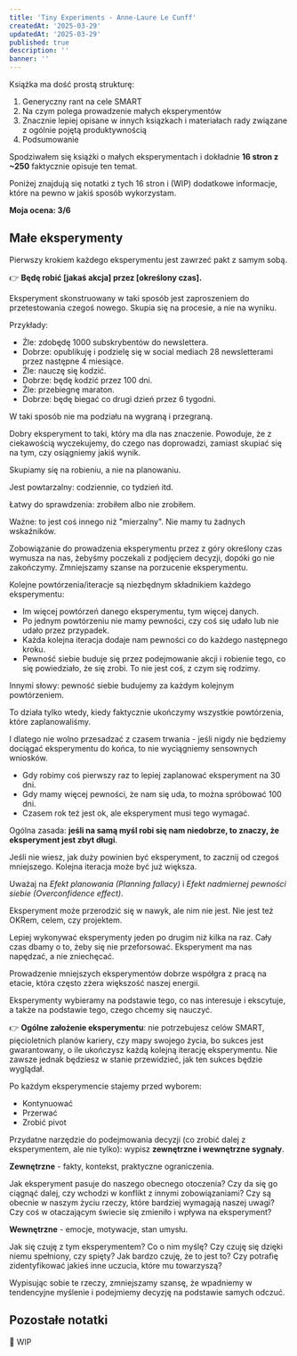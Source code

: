 ```yaml
---
title: 'Tiny Experiments - Anne-Laure Le Cunff'
createdAt: '2025-03-29'
updatedAt: '2025-03-29'
published: true
description: ''
banner: ''
---
```


Książka ma dość prostą strukturę:

1. Generyczny rant na cele SMART
2. Na czym polega prowadzenie małych eksperymentów
3. Znacznie lepiej opisane w innych ksiązkach i materiałach rady związane z ogólnie pojętą produktywnością
4. Podsumowanie

Spodziwałem się książki o małych eksperymentach i dokładnie **16 stron z ~250** faktycznie opisuje ten temat.

Poniżej znajdują się notatki z tych 16 stron i (WIP) dodatkowe informacje, które na pewno w jakiś sposób wykorzystam.

**Moja ocena: 3/6**

## Małe eksperymenty

Pierwszy krokiem każdego eksperymentu jest zawrzeć pakt z samym sobą.

👉 **Będę robić [jakaś akcja] przez [określony czas].**

Eksperyment skonstruowany w taki sposób jest zaproszeniem do przetestowania czegoś nowego. Skupia się na procesie, a nie na wyniku.

Przykłady:

- Źle: zdobędę 1000 subskrybentów do newslettera.
- Dobrze: opublikuję i podzielę się w social mediach 28 newsletterami przez następne 4 miesiące.
- Źle: nauczę się kodzić.
- Dobrze: będę kodzić przez 100 dni.
- Źle: przebiegnę maraton.
- Dobrze: będę biegać co drugi dzień przez 6 tygodni.

W taki sposób nie ma podziału na wygraną i przegraną.

Dobry eksperyment to taki, który ma dla nas znaczenie. Powoduje, że z ciekawością wyczekujemy, do czego nas doprowadzi, zamiast skupiać się na tym, czy osiągniemy jakiś wynik.

Skupiamy się na robieniu, a nie na planowaniu.

Jest powtarzalny: codziennie, co tydzień itd.

Łatwy do sprawdzenia: zrobiłem albo nie zrobiłem.

Ważne: to jest coś innego niż "mierzalny". Nie mamy tu żadnych wskaźników.

Zobowiązanie do prowadzenia eksperymentu przez z góry określony czas wymusza na nas, żebyśmy poczekali z podjęciem decyzji, dopóki go nie zakończymy. Zmniejszamy szanse na porzucenie eksperymentu.

Kolejne powtórzenia/iteracje są niezbędnym składnikiem każdego eksperymentu:

- Im więcej powtórzeń danego eksperymentu, tym więcej danych.
- Po jednym powtórzeniu nie mamy pewności, czy coś się udało lub nie udało przez przypadek.
- Każda kolejna iteracja dodaje nam pewności co do każdego następnego kroku.
- Pewność siebie buduje się przez podejmowanie akcji i robienie tego, co się powiedziało, że się zrobi. To nie jest coś, z czym się rodzimy.

Innymi słowy: pewność siebie budujemy za każdym kolejnym powtórzeniem.

To działa tylko wtedy, kiedy faktycznie ukończymy wszystkie powtórzenia, które zaplanowaliśmy.

I dlatego nie wolno przesadzać z czasem trwania - jeśli nigdy nie będziemy dociągać eksperymentu do końca, to nie wyciągniemy sensownych wniosków.

- Gdy robimy coś pierwszy raz to lepiej zaplanować eksperyment na 30 dni.
- Gdy mamy więcej pewności, że nam się uda, to można spróbować 100 dni.
- Czasem rok też jest ok, ale eksperyment musi tego wymagać.

Ogólna zasada: **jeśli na samą myśl robi się nam niedobrze, to znaczy, że eksperyment jest zbyt długi**.

Jeśli nie wiesz, jak duży powinien być eksperyment, to zacznij od czegoś mniejszego. Kolejna iteracja może być już większa.

Uważaj na *Efekt planowania (Planning fallacy)* i *Efekt nadmiernej pewności siebie (Overconfidence effect)*.

Eksperyment może przerodzić się w nawyk, ale nim nie jest. Nie jest też OKRem, celem, czy projektem.

Lepiej wykonywać eksperymenty jeden po drugim niż kilka na raz. Cały czas dbamy o to, żeby się nie przeforsować. Eksperyment ma nas napędzać, a nie zniechęcać.

Prowadzenie mniejszych eksperymentów dobrze współgra z pracą na etacie, która często zżera większość naszej energii.

Eksperymenty wybieramy na podstawie tego, co nas interesuje i ekscytuje, a także na podstawie tego, czego chcemy się nauczyć.

👉 **Ogólne założenie eksperymentu**: nie potrzebujesz celów SMART, pięcioletnich planów kariery, czy mapy swojego życia, bo sukces jest gwarantowany, o ile ukończysz każdą kolejną iterację eksperymentu. Nie zawsze jednak będziesz w stanie przewidzieć, jak ten sukces będzie wyglądał.

Po każdym eksperymencie stajemy przed wyborem:

- Kontynuować
- Przerwać
- Zrobić pivot

Przydatne narzędzie do podejmowania decyzji (co zrobić dalej z eksperymentem, ale nie tylko): wypisz **zewnętrzne i wewnętrzne sygnały**.

**Zewnętrzne** - fakty, kontekst, praktyczne ograniczenia.

Jak eksperyment pasuje do naszego obecnego otoczenia? Czy da się go ciągnąć dalej, czy wchodzi w konflikt z innymi zobowiązaniami? Czy są obecnie w naszym życiu rzeczy, które bardziej wymagają naszej uwagi? Czy coś w otaczającym świecie się zmieniło i wpływa na eksperyment?

**Wewnętrzne** - emocje, motywacje, stan umysłu.

Jak się czuję z tym eksperymentem? Co o nim myślę? Czy czuję się dzięki niemu spełniony, czy spięty? Jak bardzo czuję, że to jest to? Czy potrafię zidentyfikować jakieś inne uczucia, które mu towarzyszą?

Wypisując sobie te rzeczy, zmniejszamy szansę, że wpadniemy w tendencyjne myślenie i podejmiemy decyzję na podstawie samych odczuć.

## Pozostałe notatki

🚧 WIP

